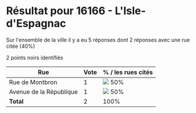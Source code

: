 # Résultat pour 16166 - L'Isle-d'Espagnac

Sur l'ensemble de la ville il y a eu 5 réponses dont 2 réponses avec une rue citée (40%)

2 points noirs identifiés

| Rue | Vote | % / les rues cités|
|-----|------|-------------------|
| Rue de Montbron | 1 | <img src="../../img/bar_50.gif" />&nbsp;50%|
| Avenue de la République | 1 | <img src="../../img/bar_50.gif" />&nbsp;50%|
| **Total** | 2 | 100%|
